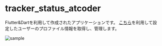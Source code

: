 # tracker_status_atcoder

Flutter&Dartを利用して作成されたアプリケーションです。
[こちら](https://github.com/kenkoooo/AtCoderProblems)を利用して設定したユーザーのプロファイル情報を取得し、管理します。

![sample](https://user-images.githubusercontent.com/36401898/74167585-cfd0ca00-4c6b-11ea-9f10-a3a89cb91571.gif)